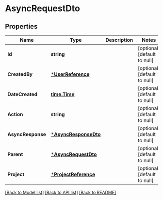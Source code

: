 # AsyncRequestDto

## Properties
Name | Type | Description | Notes
------------ | ------------- | ------------- | -------------
**Id** | **string** |  | [optional] [default to null]
**CreatedBy** | [***UserReference**](UserReference.md) |  | [optional] [default to null]
**DateCreated** | [**time.Time**](time.Time.md) |  | [optional] [default to null]
**Action** | **string** |  | [optional] [default to null]
**AsyncResponse** | [***AsyncResponseDto**](AsyncResponseDto.md) |  | [optional] [default to null]
**Parent** | [***AsyncRequestDto**](AsyncRequestDto.md) |  | [optional] [default to null]
**Project** | [***ProjectReference**](ProjectReference.md) |  | [optional] [default to null]

[[Back to Model list]](../README.md#documentation-for-models) [[Back to API list]](../README.md#documentation-for-api-endpoints) [[Back to README]](../README.md)


